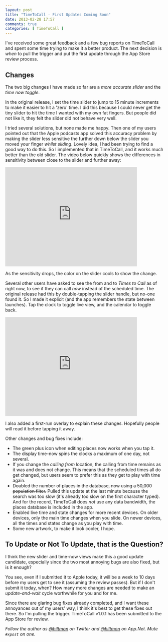 ```yaml
---
layout: post
title: "TimeToCall - First Updates Coming Soon"
date: 2013-02-28 17:57
comments: true
categories: [ TimeToCall ]
---
```


I've received some great feedback and a few bug reports on TimeToCall and spent some time trying to make it a better product. The next decision is *when* to pull the trigger and put the first update through the App Store review process.

## Changes

The two big changes I have made so far are a *more accurate slider* and the *time now toggle*.

In the original release, I set the time slider to jump to 15 minute increments to make it easier to hit a 'zero' time. I did this because I could never get the tiny slider to hit the time I wanted with my own fat fingers. But people did not like it, they felt the slider did not behave very well.

I tried several solutions, but none made me happy. Then one of my users pointed out that the Apple podcasts app solved this accuracy problem by making the slider less sensitive the further down below the slider you moved your finger *whilst sliding*. Lovely idea, I had been trying to find a good way to do this. So I implemented that in TimeToCall, and it works much better than the old slider. The video below quickly shows the differences in sensitivity between close to the slider and further away:

<iframe width="420" height="315" src="http://www.youtube.com/embed/cNyd2OhHsCY?rel=0" frameborder="0" allowfullscreen></iframe>

As the sensitivity drops, the color on the slider cools to show the change.

Several other users have asked to see the from and to *Times to Call* as of right now, to see if they can call *now* instead of the scheduled time. The original release had this by double-tapping the slider handle, but no-one found it. So I made it explicit (and the app remembers the state between launches). Tap the clock to toggle live view, and the calendar to toggle back.

<iframe width="420" height="315" src="http://www.youtube.com/embed/hy-PbQkcTc0?rel=0" frameborder="0" allowfullscreen></iframe>

I also added a first-run overlay to explain these changes. Hopefully people will read it before tapping it away.

Other changes and bug fixes include:

* The green plus icon when editing places now works when you tap it.
* The display time-now spins the clocks a maximum of one day, not several.
* If you change the *calling from* location, the calling from time remains as it was and does not change. This means that the scheduled times all do get changed, but users seem to prefer this as they get to play with time again.
* <del>Doubled the number of places in the database, now using a 50,000 population filter.</del> Pulled this update at the last minute because the search was too slow (it's already too slow on the first character typed). And for the record, TimeToCall does *not* use any data bandwidth, the places database is included in the app.
* Enabled live time and state changes for more recent devices. On older devices, only the main time changes when you slide. On newer devices, all the times and states change as you play with time.
* Some new artwork, to make it look cooler, I hope.

## To Update or Not To Update, that is the Question?

I think the new slider and time-now views make this a good update candidate, especially since the two most annoying bugs are also fixed,  but is it enough? 

You see, even if I submitted it to Apple today, it will be a week to 10 days before my users get to see it (assuming the review passes). But if I don't submit it today, when? How many more changes are needed to make an *update-and-wait* cycle worthwhile for you and for me.

Since there are glaring bug fixes already completed, and I want these annoyances out of my users' way, I think it's best to get these fixes out there. So I'm pulling the trigger. TimeToCall v1.0.1 has been submitted to the App Store for review.

*Follow the author as [@hiltmon](https://twitter.com/hiltmon) on Twitter and [@hiltmon](http://alpha.app.net/hiltmon) on App.Net. Mute `#xpost` on one.*




